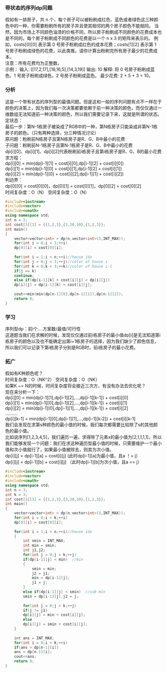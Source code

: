### 带状态的序列dp问题
假如有一排房子，共 n 个，每个房子可以被粉刷成红色、蓝色或者绿色这三种颜色中的一种，你需要粉刷所有的房子并且使其相邻的两个房子颜色不能相同。
当然，因为市场上不同颜色油漆的价格不同，所以房子粉刷成不同颜色的花费成本也是不同的。每个房子粉刷成不同颜色的花费是以一个 n x 3 的矩阵来表示的。
例如，costs[0][0] 表示第 0 号房子粉刷成红色的成本花费；costs[1][2] 表示第 1 号房子粉刷成绿色的花费，以此类推。请你计算出粉刷完所有房子最少的花费成本。  
注意：所有花费均为正整数。  
示例：
输入: [[17,2,17],[16,16,5],[14,3,19]]
输出: 10
解释: 将 0 号房子粉刷成蓝色，1 号房子粉刷成绿色，2 号房子粉刷成蓝色。
最少花费: 2 + 5 + 3 = 10。
### 分析
这是一个带有状态的序列型的最值问题。但是这和一般的序列问题有点不一样在于颜色的决策上，因为我们每一次决策都要依赖于前一种决策的颜色，而仅仅通过一维数组无法知道前一种决策的颜色，所以我们需要记录下来，这就是所谓的状态。    
定状态：  
最后一步：第N-1栋房子被染成了RGB中的一种，第N栋房子只能染成非第N-1栋房子的颜色。（只有两种选择，分三种情况讨论）  
原问题：粉刷前N栋房子且第N栋房子是R、G、B中最小的花费    
子问题：粉刷前N-1栋房子且第N-1栋房子是R、G、B中最小的花费    
dp[i][0]、dp[i][1]、dp[i][2]代表粉刷前i栋房子且第i栋房子是R、G、B的最小花费  
求方程：  
dp[i][0] = min(dp[i-1][1] + cost[i][0],dp[i-1][2] + cost[i][0])  
dp[i][1] = min(dp[i-1][0] + cost[i][1],dp[i-1][2] + cost[i][1])  
dp[i][2] = min(dp[i-1][0] + cost[i][2],dp[i-1][1] + cost[i][2])  
判边界：  
dp[0][0] = cost[0][0]，dp[0][1] = cost[0][1]，dp[0][2] = cost[0][2]   
时间复杂度：O（N）  空间复杂度：O（N）
```cpp
#include<iostream>
#include<vector>
#include<cmath>
using namespace std;
int n = 3;
int cost[3][3] = {{1,2,3},{3,20,10},{1,2,3}};
int main()
{
	vector<vector<int> > dp(n,vector<int>(3,INT_MAX));
	for(int i = 0;i < 3;++i)
	dp[0][i] = cost[0][i];
	
	for(int i = 1;i < n;++i)//house idx
	for(int j = 0;j < 3;++j)//color of house i
	for(int k = 0;k < 3;++k)//color of house i-1
	if(j == k)
	continue;
	else if(dp[i-1][k] + cost[i][j] < dp[i][j])
	dp[i][j] = dp[i-1][k] + cost[i][j];
	
	cout<<min(min(dp[n-1][0],dp[n-1][1]),dp[n-1][2]);
	return 0;
}
```
### 学习
序列型dp：前i个....方案数/最值/可行性  
这道题当我们在求解的时候，发现仅仅通过前i栋房子的最小值dp[i]是无法知道第i栋房子的颜色以及也不能确定出第i+1栋房子的选择，因为我们缺少了颜色信息，所以我们可以记录下第i栋房子分别是RGB时，前i栋房子的最小花费。    
### 拓广
假如有K种颜色呢？   
时间复杂度：O（NK^2） 空间复杂度：O（NK）   
如果K ~= N的时候，时间复杂度将会接近三次方，有没有办法去优化呢？  
现在来分析一下：  
dp[i][0] = min(dp[i-1][1],dp[i-1][2],...,dp[i-1][k-1]) + cost[i][0]    
dp[i][1] = min(dp[i-1][0],dp[i-1][2],...,dp[i-1][k-1]) + cost[i][1]  
dp[i][2] = min(dp[i-1][0],dp[i-1][1],...,dp[i-1][k-1]) + cost[i][2]  
..........     
dp[i][k-1] = min(dp[i-1][0],dp[i-1][1],...,dp[i-1][k-2]) + cost[i][k-1]     
我们会发现在求第s种颜色的最小值的时候，我们每次都需要比较除了s的其他颜色的最小值。    
比如说序列[1,2,3,4,5]，我们遍历一遍，求得除了元素x的最小值为[2,1,1,1,1]，所以我们能够发现一个问题：我们在求这种遍历型最小值的时候，只需要维护一个最小值和次小值就行了，如果最小值被除去，则其为次小值。      
dp[i][j] = dp[i-1][a] + cost[i][j]   (此时dp[i-1][a]为最小值，且a ！= j）      
dp[i][j] = dp[i-1][b] + cost[i][j]   （此时dp[i-1][b]为次小值，且a == j）      
```cpp
#include<iostream>
#include<vector>
#include<cmath>
using namespace std;
int n = 3;
int k = 3;
int cost[3][3] = {{1,2,3},{3,20,10},{1,2,3}};
int main()
{
	vector<vector<int> > dp(n,vector<int>(3,INT_MAX));
	for(int i = 0;i < k;++i)
	dp[0][i] = cost[0][i];
	
	for(int i = 1;i < n;++i)//house idx
	{
		int smin = INT_MAX;
		int min = smin;
		int j1,j2;
		for(int j = 0;j < k;++j)
		if(dp[i-1][j] < min)  //min
		{
			smin = min;
			j2 = j1;
			min = dp[i-1][j];
			j1 = j;
		}
		else if(dp[i-1][j] < smin)  //sub min
		smin = dp[i-1][j],j2 = j;
		
		for(int j = 0;j < k;++j)
		if(j != j1)
		dp[i][j] = min + cost[i][j];
		else
		dp[i][j] = smin + cost[i][j];
	}
	
	int ans = INT_MAX;
	for(int i = 0;i < k;++i)
	if(ans > dp[n-1][i])
	ans = dp[n-1][i];
	cout<<ans;
	return 0;
}
```




